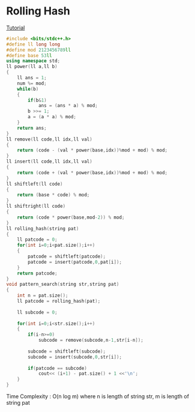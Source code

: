 # Rolling Hash

[Tutorial](https://github.com/Khaled-Mahmmoud/MyCompetitiveProgramming/blob/master/img/String/Rolling_Hash.pdf)

```cpp
#include <bits/stdc++.h>
#define ll long long
#define mod 2123456789ll
#define base 53ll
using namespace std;
ll power(ll a,ll b)
{
    ll ans = 1;
    num %= mod;
    while(b)
    {
        if(b&1)
            ans = (ans * a) % mod;
        b >>= 1;
        a = (a * a) % mod;
    }
    return ans;
} 
ll remove(ll code,ll idx,ll val)
{
    return (code - (val * power(base,idx))%mod + mod) % mod;
}
ll insert(ll code,ll idx,ll val)
{
    return (code + (val * power(base,idx))%mod + mod) % mod;
}
ll shiftleft(ll code)
{
    return (base * code) % mod;
}
ll shiftright(ll code)
{
    return (code * power(base,mod-2)) % mod;
}
ll rolling_hash(string pat)
{
    ll patcode = 0;
    for(int i=0;i<pat.size();i++)
    {
        patcode = shiftleft(patcode);
        patcode = insert(patcode,0,pat[i]);
    }
    return patcode;
}
void pattern_search(string str,string pat)
{
    int n = pat.size();
    ll patcode = rolling_hash(pat);
    
    ll subcode = 0;
    
    for(int i=0;i<str.size();i++)
    {
        if(i-n>=0)
            subcode = remove(subcode,n-1,str[i-n]);
            
        subcode = shiftleft(subcode);
        subcode = insert(subcode,0,str[i]);
        
        if(patcode == subcode)
            cout<< (i+1) - pat.size() + 1 <<'\n';
    }
}
```
Time Complexity : O(n log m) where n is length of string str, m is length of string pat

